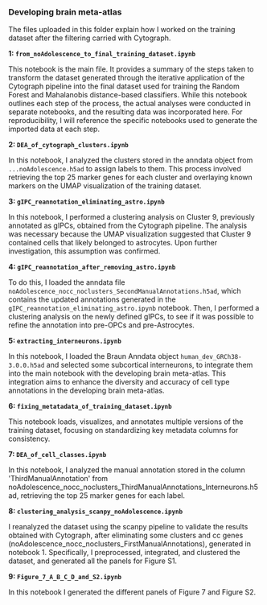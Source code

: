 ### Developing brain meta-atlas

The files uploaded in this folder explain how I worked on the training dataset after the filtering carried with Cytograph. 

**1: `from_noAdolescence_to_final_training_dataset.ipynb`**

This notebook is the main file. It provides a summary of the steps taken to transform the dataset generated through the iterative application of the Cytograph pipeline into the final dataset used for training the Random Forest and Mahalanobis distance-based classifiers. While this notebook outlines each step of the process, the actual analyses were conducted in separate notebooks, and the resulting data was incorporated here. For reproducibility, I will reference the specific notebooks used to generate the imported data at each step.

**2: `DEA_of_cytograph_clusters.ipynb`**

In this notebook, I analyzed the clusters stored in the anndata object from `...noAdolescence.h5ad` to assign labels to them. This process involved retrieving the top 25 marker genes for each cluster and overlaying known markers on the UMAP visualization of the training dataset.

**3: `gIPC_reannotation_eliminating_astro.ipynb`**

In this notebook, I performed a clustering analysis on Cluster 9, previously annotated as gIPCs, obtained from the Cytograph pipeline. The analysis was necessary because the UMAP visualization suggested that Cluster 9 contained cells that likely belonged to astrocytes. Upon further investigation, this assumption was confirmed.

**4:  `gIPC_reannotation_after_removing_astro.ipynb`**

To do this, I loaded the anndata file `noAdolescence_nocc_noclusters_SecondManualAnnotations.h5ad`, which contains the updated annotations generated in the `gIPC_reannotation_eliminating_astro.ipynb` notebook. Then, I performed a clustering analysis on the newly defined gIPCs, to see if it was possible to refine the annotation into pre-OPCs and pre-Astrocytes.

**5:  `extracting_interneurons.ipynb`**

In this notebook, I loaded the Braun Anndata object `human_dev_GRCh38-3.0.0.h5ad` and selected some subcortical interneurons, to integrate them into the main notebook with the developing brain meta-atlas. This integration aims to enhance the diversity and accuracy of cell type annotations in the developing brain meta-atlas.

**6:  `fixing_metatadata_of_training_dataset.ipynb`**

This notebook loads, visualizes, and annotates multiple versions of the training dataset, focusing on standardizing key metadata columns for consistency.

**7:  `DEA_of_cell_classes.ipynb`**

In this notebook, I analyzed the manual annotation stored in the column 'ThirdManualAnnotation' from noAdolescence_nocc_noclusters_ThirdManualAnnotations_Interneurons.h5ad, retrieving the top 25 marker genes for each label.


**8:  `clustering_analysis_scanpy_noAdolescence.ipynb`**

I reanalyzed the dataset using the scanpy pipeline to validate the results obtained with Cytograph, after eliminating some clusters and cc genes (noAdolescence_nocc_noclusters_FirstManualAnnotations), generated in notebook 1. Specifically, I preprocessed, integrated, and clustered the dataset, and generated all the panels for Figure S1.

**9:  `Figure_7_A_B_C_D_and_S2.ipynb`**

In this notebook I generated the different panels of Figure 7 and Figure S2.
